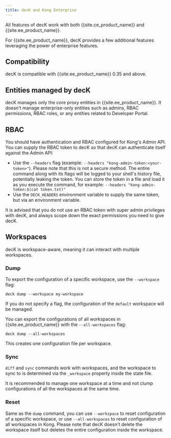 ```yaml
---
title: decK and Kong Enterprise
---
```


All features of decK work with both {{site.ce_product_name}} and {{site.ee_product_name}}.

For {{site.ee_product_name}}, decK provides a few additional features leveraging the
power of enterprise features.

## Compatibility

decK is compatible with {{site.ee_product_name}} 0.35 and above.

## Entities managed by decK

decK manages only the core proxy entities in {{site.ee_product_name}}. It doesn't
manage enterprise-only entities such as admins, RBAC permissions, RBAC roles,
or any entities related to Developer Portal.

## RBAC

You should have authentication and RBAC configured for Kong's Admin API.
You can supply the RBAC token to decK so that decK can authenticate itself
against the Admin API:
- Use the `--headers` flag (example: `--headers "kong-admin-token:<your-token>"`).
  Please note that this is not a secure method. The entire command along with
  its flags will be logged to your shell's history file, potentially leaking
  the token. You can store the token in a file and load it as you execute the
  command, for example: `--headers "kong-admin-token:$(cat token.txt)"`
- Use the `DECK_HEADERS` environment variable to supply the same token, but via
  an environment variable.

It is advised that you do not use an RBAC token with super admin privileges
with decK, and always scope down the exact permissions you need to give
decK.

## Workspaces

decK is workspace-aware, meaning it can interact with multiple workspaces.

### Dump

To export the configuration of a specific workspace, use the `--workspace` flag:

```
deck dump --workspace my-workspace
```

If you do not specify a flag, the configuration of the `default` workspace will
be managed.

You can export the configurations of all workspaces in {{site.ee_product_name}} with
the `--all-workspaces` flag:

```
deck dump --all-workspaces
```

This creates one configuration file per workspace.

### Sync

`diff` and `sync` commands work with workspaces, and the workspace to sync
to is determined via the `_workspace` property inside the state file.

It is recommended to manage one workspace at a time and not clump
configurations of all the workspaces at the same time.

### Reset

Same as the `dump` command, you can use `--workspace` to reset configuration of a
specific workspace, or use `--all-workspaces` to reset configuration of all
workspaces in Kong.
Please note that decK doesn't delete the workspace itself but deletes the
entire configuration inside the workspace.
